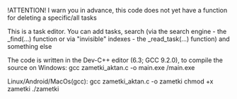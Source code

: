 !ATTENTION! I warn you in advance, this code does not yet have a function for deleting a specific/all tasks

This is a task editor.
You can add tasks, search (via the search engine - the _find(...) function or via "invisible" indexes - the _read_task(...) function) and something else

The code is written in the Dev-C++ editor (6.3; GCC 9.2.0), to compile the source on Windows:
    gcc zametki_aktan.c -o main.exe
    /main.exe

Linux/Android/MacOs(gcc):
    gcc zametki_aktan.c -o zametki
    chmod +x zametki
    ./zametki
